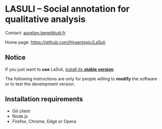 LASULI – Social annotation for qualitative analysis
====================================================

Contact: <aurelien.benel@utt.fr>

Home page: <https://github.com/Hypertopic/LaSuli>

Notice
------

If you just want to **use** LaSuli, [install its **stable version**](https://hypertopic.s3.amazonaws.com/lasuli.xpi).

The following instructions are only for people willing to **modify** the software or to test the development version.

Installation requirements
-------------------------

- Git client
- Node.js
- Firefox, Chrome, Edge or Opera